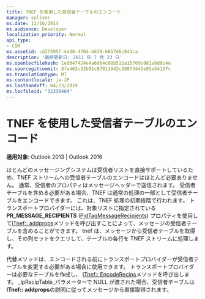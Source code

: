 ```yaml
---
title: TNEF を使用した受信者テーブルのエンコード
manager: soliver
ms.date: 11/16/2014
ms.audience: Developer
localization_priority: Normal
api_type:
- COM
ms.assetid: cd2f595f-4dd0-4704-b670-6857d6c843ca
description: '最終更新日: 2011 年 7 月 23 日'
ms.openlocfilehash: 1ed047424e4a6d64c08b511a15769c081a0d8c4e
ms.sourcegitcommit: 8fe462c32b91c87911942c188f3445e85a54137c
ms.translationtype: MT
ms.contentlocale: ja-JP
ms.lasthandoff: 04/23/2019
ms.locfileid: "32339404"
---
```

# <a name="encoding-recipient-tables-by-using-tnef"></a>TNEF を使用した受信者テーブルのエンコード

  
  
**適用対象**: Outlook 2013 | Outlook 2016 
  
ほとんどのメッセージングシステムは受信者リストを直接サポートしているため、TNEF ストリームへの受信者テーブルのエンコードはほとんど必要ありません。 通常、受信者のプロパティはメッセージヘッダーで送信されます。 受信者テーブルを含める必要がある場合、TNEF は通常の処理の一部として受信者テーブルをエンコードできます。 これは、TNEF 処理の初期段階で行われます。 トランスポートプロバイダーには、対象リストに指定されている**PR_MESSAGE_RECIPIENTS** ([PidTagMessageRecipients](pidtagmessagerecipients-canonical-property.md)) プロパティを使用して[ITnef:: addprops](itnef-addprops.md)メソッドを呼び出すことによって、メッセージの受信者テーブルを含めることができます。 tnef は、メッセージから受信者テーブルを取得し、その列セットをクエリして、テーブルの各行を TNEF ストリームに処理します。
  
代替メソッドは、エンコードされる前にトランスポートプロバイダーが受信者テーブルを変更する必要がある場合に使用できます。 トランスポートプロバイダーは必要なテーブルを作成し、 [ITnef:: EncodeRecips](itnef-encoderecips.md)メソッドを呼び出します。 _lpRecipTable_パラメーターで NULL が渡された場合、受信者テーブルは**ITnef:: addprops**の説明に従ってメッセージから直接取得されます。
  

